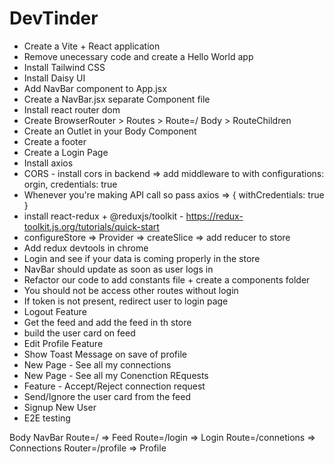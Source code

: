 
# DevTinder

* Create a Vite + React application
* Remove unecessary code and create a Hello World app
* Install Tailwind CSS
* Install Daisy UI
* Add NavBar component to App.jsx
* Create a NavBar.jsx separate Component file
* Install react router dom
* Create BrowserRouter > Routes > Route=/ Body > RouteChildren
* Create an Outlet in your Body Component
* Create a footer
* Create a Login Page
* Install axios
* CORS - install cors in backend => add middleware to with configurations: orgin, credentials: true
* Whenever you're making API call so pass axios => { withCredentials: true }
* install react-redux + @reduxjs/toolkit - https://redux-toolkit.js.org/tutorials/quick-start
* configureStore => Provider => createSlice => add reducer to store
* Add redux devtools in chrome
* Login and see if your data is coming properly in the store
* NavBar should update as soon as user logs in
* Refactor our code to add constants file + create a components folder 
* You should not be access other routes without login
* If token is not present, redirect user to login page
* Logout Feature
* Get the feed and add the feed in th store
* build the user card on feed
* Edit Profile Feature
* Show Toast Message on save of profile
* New Page - See all my connections
* New Page - See all my Conenction REquests
* Feature - Accept/Reject connection request
* Send/Ignore the user card from the feed 
* Signup New User 
* E2E testing


Body 
    NavBar
    Route=/  => Feed
    Route=/login  => Login
    Route=/connetions => Connections
    Router=/profile => Profile